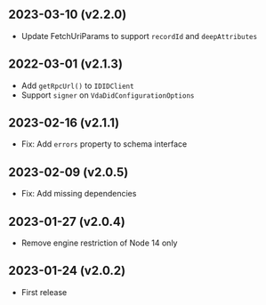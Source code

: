 2023-03-10 (v2.2.0)
-------------------

- Update FetchUriParams to support `recordId` and `deepAttributes`

2022-03-01 (v2.1.3)
-------------------

- Add `getRpcUrl()` to `IDIDClient`
- Support `signer` on `VdaDidConfigurationOptions`

2023-02-16 (v2.1.1)
-------------------

- Fix: Add `errors` property to schema interface

2023-02-09 (v2.0.5)
-------------------

- Fix: Add missing dependencies

2023-01-27 (v2.0.4)
-------------------

- Remove engine restriction of Node 14 only

2023-01-24 (v2.0.2)
-------------------

- First release